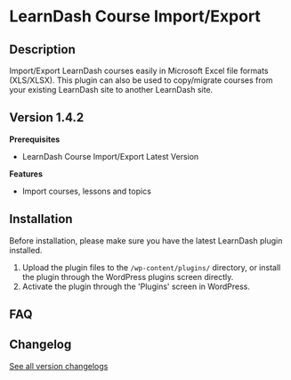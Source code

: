 # LearnDash Course Import/Export

## Description

Import/Export LearnDash courses easily in Microsoft Excel file formats (XLS/XLSX). This plugin can also be used to copy/migrate courses from your existing LearnDash site to another LearnDash site.

## Version 1.4.2

**Prerequisites**

- LearnDash Course Import/Export Latest Version

**Features**

- Import courses, lessons and topics

## Installation

Before installation, please make sure you have the latest LearnDash plugin installed.

1. Upload the plugin files to the `/wp-content/plugins/` directory, or install the plugin through the WordPress plugins screen directly.
2. Activate the plugin through the 'Plugins' screen in WordPress.

## FAQ

## Changelog

[See all version changelogs](CHANGELOG.md)